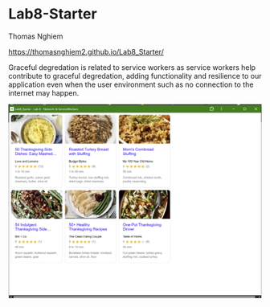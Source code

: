 # Lab8-Starter

Thomas Nghiem <br>

https://thomasnghiem2.github.io/Lab8_Starter/ <br>

Graceful degredation is related to service workers as service workers help contribute to graceful degredation, adding functionality and resilience to our application even when the user environment such as no connection to the internet may happen. <br>

![pwa_img](pwa.png)
